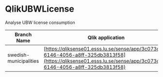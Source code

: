 # QlikUBWLicense
Analyse UBW license consumption


Branch Name|Qlik application
---|---
swedish-municipalities|[https://qliksense01.esss.lu.se/sense/app/3c073ddc-6146-4056-a8ff-325db3813f58](https://qliksense01.esss.lu.se/sense/app/3c073ddc-6146-4056-a8ff-325db3813f58)